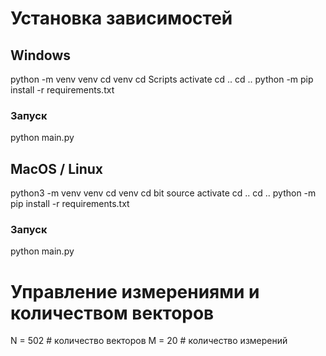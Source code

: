 # Установка зависимостей
## Windows
 python -m venv venv
 cd venv
 cd Scripts
 activate
 cd ..
 cd ..
 python -m pip install -r requirements.txt
### Запуск
python main.py

## MacOS / Linux
 python3 -m venv venv
 cd venv
 cd bit
 source activate
 cd ..
 cd ..
 python -m pip install -r requirements.txt
### Запуск
python main.py

# Управление измерениями и количеством векторов
N = 502 # количество векторов
M = 20 # количество измерений